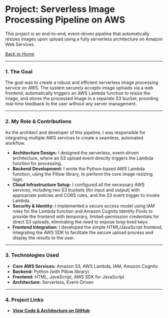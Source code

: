 # Project: Serverless Image Processing Pipeline on AWS

This project is an end-to-end, event-driven pipeline that automatically resizes images upon upload using a fully serverless architecture on Amazon Web Services.

[Back to Home](./index.md)

---

### 1. The Goal
The goal was to create a robust and efficient serverless image processing service on AWS. The system securely accepts image uploads via a web frontend, automatically triggers an AWS Lambda function to resize the image, and stores the processed image in a separate S3 bucket, providing real-time feedback to the user without any server management.

---

### 2. My Role & Contributions
As the architect and developer of this pipeline, I was responsible for integrating multiple AWS services to create a seamless, automated workflow.

* **Architecture Design:** I designed the serverless, event-driven architecture, where an S3 upload event directly triggers the Lambda function for processing.
* **Backend Development:** I wrote the Python-based AWS Lambda function, using the Pillow library, to perform the core image resizing logic.
* **Cloud Infrastructure Setup:** I configured all the necessary AWS services, including two S3 buckets (for input and output) with appropriate policies and CORS rules, and the S3 event trigger to invoke Lambda.
* **Security & Identity:** I implemented a secure access model using IAM roles for the Lambda function and Amazon Cognito Identity Pools to provide the frontend with temporary, limited-permission credentials for direct S3 uploads, eliminating the need to expose long-lived keys.
* **Frontend Integration:** I developed the simple HTML/JavaScript frontend, integrating the AWS SDK to facilitate the secure upload process and display the results to the user.

---

### 3. Technologies Used
* **Core AWS Services:** Amazon S3, AWS Lambda, IAM, Amazon Cognito
* **Backend:** Python (with Pillow library)
* **Frontend:** HTML, JavaScript, AWS SDK for JavaScript
* **Architecture:** Serverless, Event-Driven

---

### 4. Project Links
* [**View Code & Architecture on GitHub**](https://github.com/githubabhay2003/Serverless-Image-Processing-using-AWS-Services)
